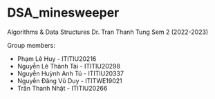# DSA_minesweeper
Algorithms & Data Structures
Dr. Tran Thanh Tung
Sem 2 (2022-2023)

Group members:
-	Phạm Lê Huy - ITITIU20216 
-	Nguyễn Lê Thành Tài - ITITIU20298 
-	Nguyễn Huỳnh Anh Tú - ITITIU20337 
-	Nguyễn Đăng Vũ Duy - ITITWE19021 
-	Trần Thanh Nhật - ITITIU20266 
